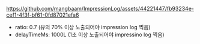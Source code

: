 
https://github.com/mangbaam/ImpressionLog/assets/44221447/fb93234e-cef1-4f3f-bf61-0fd87021efa6

- ratio: 0.7 (뷰의 70% 이상 노출되어야 impression log 찍음)
- delayTimeMs: 1000L (1초 이상 노출되어야 impressino log 찍음)
